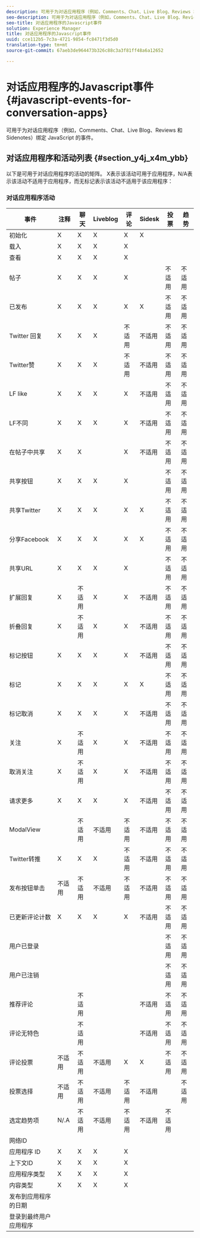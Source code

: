 ```yaml
---
description: 可用于为对话应用程序（例如，Comments、Chat、Live Blog、Reviews 和 Sidenotes）绑定 JavaScript 的事件。
seo-description: 可用于为对话应用程序（例如，Comments、Chat、Live Blog、Reviews 和 Sidenotes）绑定 JavaScript 的事件。
seo-title: 对话应用程序的Javascript事件
solution: Experience Manager
title: 对话应用程序的Javascript事件
uuid: cce112b5-7c3a-4721-9854-fc8471f3d5d0
translation-type: tm+mt
source-git-commit: 67aeb3de964473b326c88c3a3f81ff48a6a12652

---
```



# 对话应用程序的Javascript事件{#javascript-events-for-conversation-apps}

可用于为对话应用程序（例如，Comments、Chat、Live Blog、Reviews 和 Sidenotes）绑定 JavaScript 的事件。

## 对话应用程序和活动列表 {#section_y4j_x4m_ybb}

以下是可用于对话应用程序的活动的矩阵。 X表示该活动可用于应用程序，N/A表示该活动不适用于应用程序，而无标记表示该活动不适用于该应用程序：

### 对话应用程序活动

| 事件 | 注释 | 聊天 | Liveblog | 评论 | Sidesk | 投票 | 趋势 |
|---|---|---|---|---|---|---|---|
| 初始化 | X | X | X | X | X |  |  |
| 载入 | X | X | X | X |  |  |  |
| 查看 | X | X | X | X |  |  |  |
| 帖子 | X | X | X | X |  | 不适用 | 不适用 |
| 已发布 | X | X | X | X | X | 不适用 | 不适用 |
| Twitter 回复 | X | X | X | 不适用 | 不适用 | 不适用 | 不适用 |
| Twitter赞 | X | X | X | 不适用 | 不适用 | 不适用 | 不适用 |
| LF like | X | X | X | X | 不适用 | 不适用 | 不适用 |
| LF不同 | X | X | X | X | 不适用 | 不适用 | 不适用 |
| 在帖子中共享 | X | X |  | X | 不适用 | 不适用 | 不适用 |
| 共享按钮 | X | X | X | X |  | 不适用 | 不适用 |
| 共享Twitter | X | X | X | X | X | 不适用 | 不适用 |
| 分享Facebook | X | X | X | X | X | 不适用 | 不适用 |
| 共享URL | X | X | X | X |  | 不适用 | 不适用 |
| 扩展回复 | X | 不适用 | X | X | 不适用 | 不适用 | 不适用 |
| 折叠回复 | X | 不适用 | X | X | 不适用 | 不适用 | 不适用 |
| 标记按钮 | X | X | X | X | 不适用 | 不适用 | 不适用 |
| 标记 | X | X | X | X | X | 不适用 | 不适用 |
| 标记取消 | X | X | X | X | 不适用 | 不适用 | 不适用 |
| 关注 | X | 不适用 | X | X | 不适用 | 不适用 | 不适用 |
| 取消关注 | X | 不适用 | X | X | 不适用 | 不适用 | 不适用 |
| 请求更多 | X | X | X | X | 不适用 | 不适用 | 不适用 |
| ModalView |  | 不适用 | 不适用 | 不适用 | 不适用 | 不适用 | 不适用 |
| Twitter转推 | X | X | X | 不适用 | 不适用 | 不适用 | 不适用 |
| 发布按钮单击 | 不适用 | 不适用 | 不适用 | 不适用 | 不适用 | 不适用 | 不适用 |
| 已更新评论计数 | X | X | X | X | 不适用 | 不适用 | 不适用 |
| 用户已登录 |  |  |  |  |  | 不适用 | 不适用 |
| 用户已注销 |  |  |  |  |  | 不适用 | 不适用 |
| 推荐评论 |  | 不适用 |  |  | 不适用 | 不适用 | 不适用 |
| 评论无特色 |  | 不适用 |  |  | 不适用 | 不适用 | 不适用 |
| 评论投票 | 不适用 | 不适用 | 不适用 | X | X | 不适用 | 不适用 |
| 投票选择 | 不适用 | 不适用 | 不适用 | 不适用 | 不适用 |  | 不适用 |
| 选定趋势项 | N/.A | 不适用 | 不适用 | 不适用 | 不适用 | 不适用 |  |
| 网络ID |  |  |  |  |  |  |  |
| 应用程序 ID | X | X | X | X |  |  |  |
| 上下文ID | X | X | X | X |  |  |  |
| 应用程序类型 | X | X | X | X |  |  |  |
| 内容类型 | X | X | X | X |  |  |  |
| 发布到应用程序的日期 |  |  |  |  |  |  |  |
| 登录到最终用户应用程序 |  |  |  |  |  |  |  |

